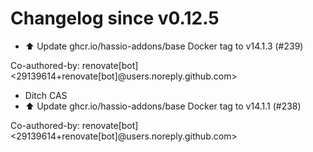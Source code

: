 # Changelog since v0.12.5
- ⬆️ Update ghcr.io/hassio-addons/base Docker tag to v14.1.3 (#239)

Co-authored-by: renovate[bot] <29139614+renovate[bot]@users.noreply.github.com> 
- Ditch CAS 
- ⬆️ Update ghcr.io/hassio-addons/base Docker tag to v14.1.1 (#238)

Co-authored-by: renovate[bot] <29139614+renovate[bot]@users.noreply.github.com> 

